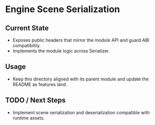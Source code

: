 # Engine Scene Serialization

## Current State

- Exposes public headers that mirror the module API and guard ABI compatibility.
- Implements the module logic across Serializer.

## Usage

- Keep this directory aligned with its parent module and update the README as features land.

## TODO / Next Steps

- Implement scene serialization and deserialization compatible with runtime assets.
